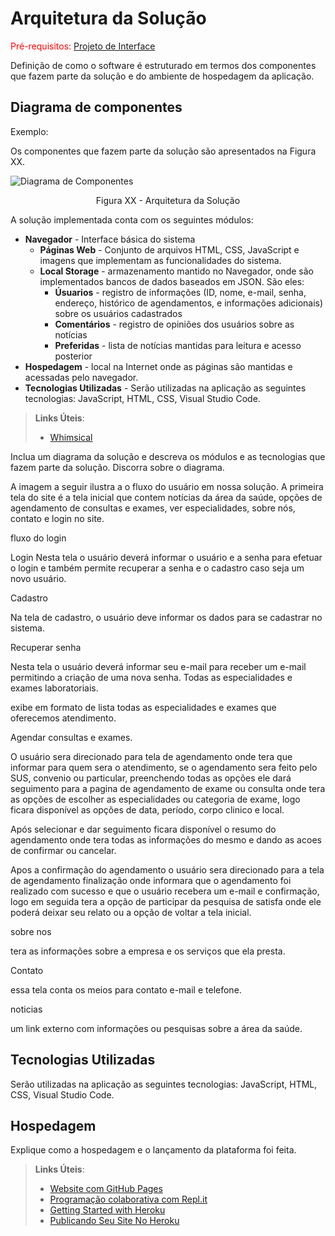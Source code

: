 # Arquitetura da Solução

<span style="color:red">Pré-requisitos: <a href="3-Projeto de Interface.md"> Projeto de Interface</a></span>

Definição de como o software é estruturado em termos dos componentes que fazem parte da solução e do ambiente de hospedagem da aplicação.

## Diagrama de componentes



Exemplo: 

Os componentes que fazem parte da solução são apresentados na Figura XX.

![Diagrama de Componentes](img/arquitetura.png)
<center>Figura XX - Arquitetura da Solução</center>

A solução implementada conta com os seguintes módulos:
- **Navegador** - Interface básica do sistema  
  - **Páginas Web** - Conjunto de arquivos HTML, CSS, JavaScript e imagens que implementam as funcionalidades do sistema.
   - **Local Storage** - armazenamento mantido no Navegador, onde são implementados bancos de dados baseados em JSON. São eles: 
     - **Úsuarios** - registro de informações (ID, nome, e-mail, senha, endereço, histórico de agendamentos, e informações adicionais) sobre os usuários cadastrados 
     - **Comentários** - registro de opiniões dos usuários sobre as notícias
     - **Preferidas** - lista de notícias mantidas para leitura e acesso posterior
 - **Hospedagem** - local na Internet onde as páginas são mantidas e acessadas pelo navegador. 
  - **Tecnologias Utilizadas** - Serão utilizadas na aplicação as seguintes tecnologias: JavaScript, HTML, CSS, Visual Studio Code. 


> **Links Úteis**:
>
> - [Whimsical](https://whimsical.com/)

Inclua um diagrama da solução e descreva os módulos e as tecnologias que fazem parte da solução. Discorra sobre o diagrama.

A imagem a seguir ilustra a o fluxo do usuário em nossa solução. A primeira tela do site é a tela inicial que contem notícias da área da saúde, opções de agendamento de consultas e exames, ver especialidades, sobre nós, contato e login no site.

fluxo do login

Login
Nesta tela o usuário deverá informar o usuário e a senha para efetuar o login e também permite recuperar a senha e o cadastro caso seja um novo usuário.

Cadastro

Na tela de cadastro, o usuário deve informar os dados para se cadastrar no sistema.

Recuperar senha

Nesta tela o usuário deverá informar seu e-mail para receber um e-mail permitindo a criação de uma nova senha.
Todas as especialidades e exames laboratoriais.

exibe em formato de lista todas as especialidades e exames que oferecemos atendimento.

Agendar consultas e exames.

O usuário sera direcionado para tela de agendamento onde tera que informar para quem sera o atendimento, se o agendamento sera feito pelo SUS, convenio ou particular, preenchendo todas as opções ele dará seguimento para a pagina de agendamento de exame ou consulta onde tera as opções de escolher as especialidades ou categoria de exame, logo ficara disponível as opções de data, período, corpo clinico e local.

Após selecionar e dar seguimento ficara disponível o resumo do agendamento onde tera todas as informações do mesmo e dando as acoes de confirmar ou cancelar.

Apos a confirmação do agendamento o usuário sera direcionado para a tela                                                                                                                          de agendamento finalização onde informara que o agendamento foi realizado com sucesso e que o usuário recebera um e-mail e confirmação, logo em seguida tera a opção de  participar da pesquisa de satisfa  onde ele poderá deixar seu relato ou a opção de voltar a tela inicial.

sobre nos

tera as informações sobre a empresa e os serviços que ela presta.

Contato

essa tela conta os meios para contato e-mail e telefone.

 noticias
 
um link externo com informações ou pesquisas sobre a área da saúde.


## Tecnologias Utilizadas

Serão utilizadas na aplicação as seguintes tecnologias: JavaScript, HTML, CSS, Visual Studio Code. 

## Hospedagem

Explique como a hospedagem e o lançamento da plataforma foi feita.

> **Links Úteis**:
>
> - [Website com GitHub Pages](https://pages.github.com/)
> - [Programação colaborativa com Repl.it](https://repl.it/)
> - [Getting Started with Heroku](https://devcenter.heroku.com/start)
> - [Publicando Seu Site No Heroku](http://pythonclub.com.br/publicando-seu-hello-world-no-heroku.html)
